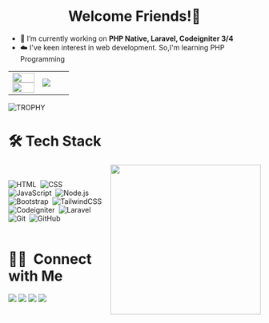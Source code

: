 <h1 align="center">Welcome Friends!👏</h1>

- 🔭 I’m currently working on **PHP Native, Laravel, Codeigniter 3/4**
- ☁️ I've keen interest in web development. So,I'm learning PHP Programming
<table>
    <tr>
        <td width="50%" align="center">
            <img width="100%" src="https://github-readme-stats.vercel.app/api?username=reeansa&bg_color=eefaff&text_color=005073&title_color=005073&icon_color=005073&ring_color=00BFFF&show_icons=true&count_private=true" />
            <img width="100%" src="https://github-readme-streak-stats.herokuapp.com?user=reeansa&background=EEFAFF&ring=00BFFF&fire=00BFFF&currStreakLabel=005073&stroke=005073&sideNums=005073&sideLabels=005073&currStreakNum=00BFFF&dates=005073&excludeDaysLabel=005073" />
        </td>
        <td width="50%">
            <img src="https://github-readme-stats-anuraghazra1.vercel.app/api/top-langs/?username=reeansa&bg_color=eefaff&text_color=005073&title_color=005073&icon_color=005073&ring_color=00BFFF&hide_border=false&langs_count=10"/>
        </td>
    </tr>
</table>
<img align="center" src="https://github-profile-trophy.vercel.app/?username=reeansa&theme=flat&margin-w=15&no-frame=true" alt="TROPHY" />

# 🛠 Tech Stack
<img align="right" src="https://raw.githubusercontent.com/rahul-jha98/rahul-jha98/main/techstack.gif" width="300px">
<br>

![HTML](https://img.shields.io/badge/-HTML-05122A?style=flat&logo=HTML5)&nbsp;
![CSS](https://img.shields.io/badge/-CSS-05122A?style=flat&logo=CSS3&logoColor=1572B6)&nbsp;
![JavaScript](https://img.shields.io/badge/-JavaScript-05122A?style=flat&logo=javascript)&nbsp;
![Node.js](https://img.shields.io/badge/-Node.js-05122A?style=flat&logo=node.js)&nbsp;
![Bootstrap](https://img.shields.io/badge/-Bootstrap-05122A?style=flat&logo=bootstrap&logoColor=563D7C)&nbsp;
![TailwindCSS](https://img.shields.io/badge/-Tailwindcss-05122A?style=flat&logo=tailwindcss)&nbsp;
![Codeigniter](https://img.shields.io/badge/-Codeigniter-05122A?style=flat&logo=Codeigniter)&nbsp;
![Laravel](https://img.shields.io/badge/-Laravel-05122A?style=flat&logo=Laravel)&nbsp;
![Git](https://img.shields.io/badge/-Git-05122A?style=flat&logo=git)&nbsp;
![GitHub](https://img.shields.io/badge/-GitHub-05122A?style=flat&logo=github)&nbsp;
<br><br>
# 🤝🏻 &nbsp;Connect with Me
<a href="https://www.linkedin.com/in/raihanfebriyansah/"><img src="https://img.shields.io/badge/Raihan%20Febriyansah-009adf?style=flat&logo=Linkedin&logoColor=white"></a>
<a href="mailto:raihanfebriyansahh@gmail.com"><img src="https://img.shields.io/badge/Raihanfebriyansahh@gmail.com-009adf?style=flat&logo=Gmail&logoColor=white"></a>
<a href="https://www.instagram.com/raihanfebriyansah/"><img src="https://img.shields.io/badge/@Raihan%20Febriyansah-009adf?style=flat&logo=Instagram&logoColor=white"></a>
<a href="https://twitter.com/haayrai"><img src="https://img.shields.io/badge/@haayrai-009adf?style=flat&logo=Twitter&logoColor=white"></a>

